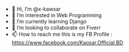 - 👋 Hi, I’m @x-kawsar
- 👀 I’m interested in Web Programming
- 🌱 I’m currently learning Django
- 💞️ I’m looking to collaborate on Fiverr
- 📫 How to reach me 
this is my FB Profile : https://www.facebook.com/Kaosar.Official.BD

<!---
x-kaosar/x-kaosar is a ✨ special ✨ repository because its `README.md` (this file) appears on your GitHub profile.
You can click the Preview link to take a look at your changes.
--->
